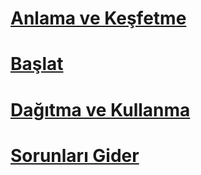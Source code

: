 # [Anlama ve Keşfetme](/intune/understand-explore/introduction-to-microsoft-intune.md)
# [Başlat](/intune/get-started/what-to-know-before-you-start-microsoft-intune)
# [Dağıtma ve Kullanma](/intune/deploy-use/overview-of-device-and-app-lifecycles-in-microsoft-intune)
# [Sorunları Gider](/intune/troubleshoot/general-troubleshooting-tips-for-microsoft-intune)


<!--HONumber=Jul16_HO1-->


